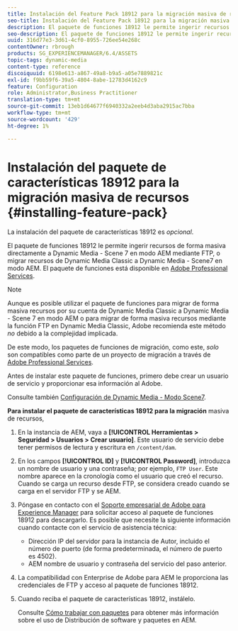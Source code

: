 ```yaml
---
title: Instalación del Feature Pack 18912 para la migración masiva de recursos
seo-title: Instalación del Feature Pack 18912 para la migración masiva de recursos
description: El paquete de funciones 18912 le permite ingerir recursos de forma masiva mediante FTP o migrar recursos de Dynamic Media Classic a Dynamic Media en AEM. Este feature pack opcional está disponible en la asistencia de Adobe.
seo-description: El paquete de funciones 18912 le permite ingerir recursos de forma masiva mediante FTP o migrar recursos de Dynamic Media Classic a Dynamic Media en AEM. Este feature pack opcional está disponible en la asistencia de Adobe.
uuid: 316d77e3-3d61-4cf0-8955-726ee54e268c
contentOwner: rbrough
products: SG_EXPERIENCEMANAGER/6.4/ASSETS
topic-tags: dynamic-media
content-type: reference
discoiquuid: 6198e613-a867-49a8-b9a5-a05e7889821c
exl-id: f9bb59f6-39a5-4804-8abe-12783d4162c9
feature: Configuration
role: Administrator,Business Practitioner
translation-type: tm+mt
source-git-commit: 13eb1d64677f6940332a2eeb4d3aba2915ac7bba
workflow-type: tm+mt
source-wordcount: '429'
ht-degree: 1%

---
```


# Instalación del paquete de características 18912 para la migración masiva de recursos {#installing-feature-pack}

La instalación del paquete de características 18912 es _opcional_.

El paquete de funciones 18912 le permite ingerir recursos de forma masiva directamente a Dynamic Media - Scene 7 en modo AEM mediante FTP, o migrar recursos de Dynamic Media Classic a Dynamic Media - Scene7 en modo AEM. El paquete de funciones está disponible en [Adobe Professional Services](https://www.adobe.com/experience-cloud/consulting-services.html).

>[!NOTE]
>
>Aunque es posible utilizar el paquete de funciones para migrar de forma masiva recursos por su cuenta de Dynamic Media Classic a Dynamic Media - Scene 7 en modo AEM o para migrar de forma masiva recursos mediante la función FTP en Dynamic Media Classic, Adobe recomienda este método *no* debido a la complejidad implicada.
>
>De este modo, los paquetes de funciones de migración, como este, *solo* son compatibles como parte de un proyecto de migración a través de [Adobe Professional Services](https://www.adobe.com/experience-cloud/consulting-services.html).

Antes de instalar este paquete de funciones, primero debe crear un usuario de servicio y proporcionar esa información al Adobe.

Consulte también [Configuración de Dynamic Media - Modo Scene7](https://helpx.adobe.com/experience-manager/6-4/assets/using/config-dms7.html).

**Para instalar el paquete de características 18912 para la migración** masiva de recursos,

1. En la instancia de AEM, vaya a **[!UICONTROL Herramientas > Seguridad > Usuarios > Crear usuario]**. Este usuario de servicio debe tener permisos de lectura y escritura en `/content/dam`.
1. En los campos **[!UICONTROL ID]** y **[!UICONTROL Password]**, introduzca un nombre de usuario y una contraseña; por ejemplo, `FTP User`. Este nombre aparece en la cronología como el usuario que creó el recurso. Cuando se carga un recurso desde FTP, se considera creado cuando se carga en el servidor FTP y se AEM.
1. Póngase en contacto con el [Soporte empresarial de Adobe para Experience Manager](https://helpx.adobe.com/es/contact/enterprise-support.ec.html) para solicitar acceso al paquete de funciones 18912 para descargarlo. Es posible que necesite la siguiente información cuando contacte con el servicio de asistencia técnica:

   * Dirección IP del servidor para la instancia de Autor, incluido el número de puerto (de forma predeterminada, el número de puerto es 4502).
   * AEM nombre de usuario y contraseña del servicio del paso anterior.

1. La compatibilidad con Enterprise de Adobe para AEM le proporciona las credenciales de FTP y acceso al paquete de funciones 18912.

1. Cuando reciba el paquete de características 18912, instálelo.

   Consulte [Cómo trabajar con paquetes](/help/sites-administering/package-manager.md) para obtener más información sobre el uso de Distribución de software y paquetes en AEM.
